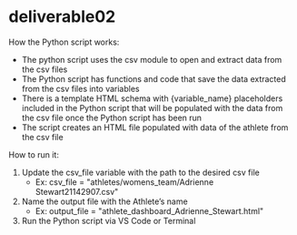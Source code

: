 # deliverable02

How the Python script works:
- The python script uses the csv module to open and extract data from the csv files 
- The Python script has functions and code that save the data extracted from the csv files into variables 
- There is a template HTML schema with {variable_name} placeholders included in the Python script that will be populated with the data from the csv file once the Python script has been run
- The script creates an HTML file populated with data of the athlete from the csv file 

How to run it:
1. Update the csv_file variable with the path to the desired csv file 
    - Ex: csv_file = "athletes/womens_team/Adrienne Stewart21142907.csv"
2. Name the output file with the Athlete’s name
    - Ex: output_file = "athlete_dashboard_Adrienne_Stewart.html"
3. Run the Python script via VS Code or Terminal 

